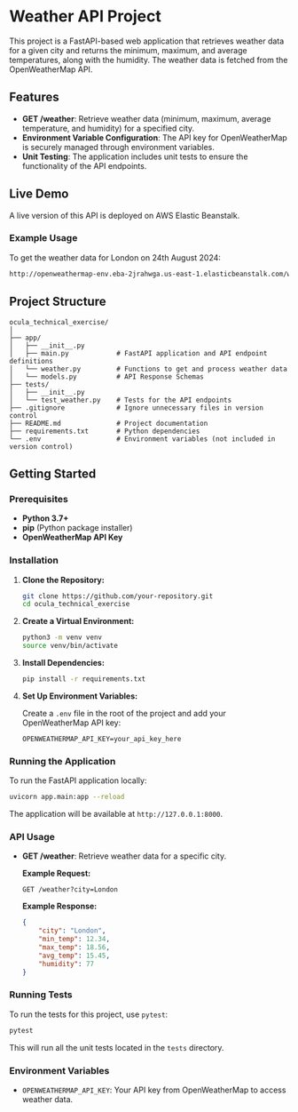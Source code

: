 
# Weather API Project

This project is a FastAPI-based web application that retrieves weather data for a given city and returns the minimum, maximum, and average temperatures, along with the humidity. The weather data is fetched from the OpenWeatherMap API.

## Features

- **GET /weather**: Retrieve weather data (minimum, maximum, average temperature, and humidity) for a specified city.
- **Environment Variable Configuration**: The API key for OpenWeatherMap is securely managed through environment variables.
- **Unit Testing**: The application includes unit tests to ensure the functionality of the API endpoints.

## Live Demo
A live version of this API is deployed on AWS Elastic Beanstalk.
### Example Usage
To get the weather data for London on 24th August 2024:
```bash
http://openweathermap-env.eba-2jrahwga.us-east-1.elasticbeanstalk.com/weather?city=London&target_date=2024-08-24
```

## Project Structure

```
ocula_technical_exercise/
│
├── app/
│   ├── __init__.py
│   ├── main.py            # FastAPI application and API endpoint definitions
│   └── weather.py         # Functions to get and process weather data
│   └── models.py          # API Response Schemas
├── tests/
│   ├── __init__.py
│   └── test_weather.py    # Tests for the API endpoints
├── .gitignore             # Ignore unnecessary files in version control
├── README.md              # Project documentation
├── requirements.txt       # Python dependencies
└── .env                   # Environment variables (not included in version control)
```

## Getting Started

### Prerequisites

- **Python 3.7+**
- **pip** (Python package installer)
- **OpenWeatherMap API Key**

### Installation

1. **Clone the Repository:**

   ```bash
   git clone https://github.com/your-repository.git
   cd ocula_technical_exercise
   ```

2. **Create a Virtual Environment:**

   ```bash
   python3 -m venv venv
   source venv/bin/activate
   ```

3. **Install Dependencies:**

   ```bash
   pip install -r requirements.txt
   ```

4. **Set Up Environment Variables:**

   Create a `.env` file in the root of the project and add your OpenWeatherMap API key:

   ```plaintext
   OPENWEATHERMAP_API_KEY=your_api_key_here
   ```

### Running the Application

To run the FastAPI application locally:

```bash
uvicorn app.main:app --reload
```

The application will be available at `http://127.0.0.1:8000`.

### API Usage

- **GET /weather**: Retrieve weather data for a specific city.

  **Example Request:**

  ```
  GET /weather?city=London
  ```

  **Example Response:**

  ```json
  {
      "city": "London",
      "min_temp": 12.34,
      "max_temp": 18.56,
      "avg_temp": 15.45,
      "humidity": 77
  }
  ```

### Running Tests

To run the tests for this project, use `pytest`:

```bash
pytest
```

This will run all the unit tests located in the `tests` directory.

### Environment Variables

- `OPENWEATHERMAP_API_KEY`: Your API key from OpenWeatherMap to access weather data.
